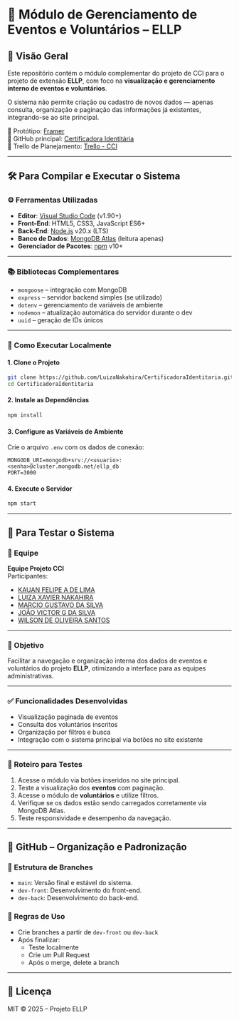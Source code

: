 # 📅 Módulo de Gerenciamento de Eventos e Voluntários – ELLP

## 📌 Visão Geral

Este repositório contém o módulo complementar do projeto de CCI para o projeto de extensão **ELLP**, com foco na **visualização e gerenciamento interno de eventos e voluntários**.

O sistema não permite criação ou cadastro de novos dados — apenas consulta, organização e paginação das informações já existentes, integrando-se ao site principal.

🔗 Protótipo: [Framer](https://framer.com/projects/Agentic-copy--2cVt3sbPaoouJ0pz4GDh-hDNfe?node=augiA20Il)  
🔗 GitHub principal: [Certificadora Identitária](https://github.com/LuizaNakahira/CertificadoraIdentitaria)  
🔗 Trello de Planejamento: [Trello - CCI](https://trello.com/b/pRYz3RRj/cci)

---

## 🛠️ Para Compilar e Executar o Sistema

### ⚙️ Ferramentas Utilizadas

- **Editor**: [Visual Studio Code](https://code.visualstudio.com/) (v1.90+)
- **Front-End**: HTML5, CSS3, JavaScript ES6+  
- **Back-End**: [Node.js](https://nodejs.org/) v20.x (LTS)  
- **Banco de Dados**: [MongoDB Atlas](https://www.mongodb.com/atlas/database) (leitura apenas)
- **Gerenciador de Pacotes**: [npm](https://www.npmjs.com/) v10+

---

### 📚 Bibliotecas Complementares

- `mongoose` – integração com MongoDB
- `express` – servidor backend simples (se utilizado)
- `dotenv` – gerenciamento de variáveis de ambiente
- `nodemon` – atualização automática do servidor durante o dev
- `uuid` – geração de IDs únicos

---

### 🧱 Como Executar Localmente

#### 1. Clone o Projeto

```bash
git clone https://github.com/LuizaNakahira/CertificadoraIdentitaria.git
cd CertificadoraIdentitaria
```

#### 2. Instale as Dependências

```bash
npm install
```

#### 3. Configure as Variáveis de Ambiente

Crie o arquivo `.env` com os dados de conexão:

```env
MONGODB_URI=mongodb+srv://<usuario>:<senha>@cluster.mongodb.net/ellp_db
PORT=3000
```

#### 4. Execute o Servidor

```bash
npm start
```

---

## 🧪 Para Testar o Sistema

### 👥 Equipe

**Equipe Projeto CCI**  
Participantes:  
- [KAUAN FELIPE A DE LIMA](https://github.com/kauanfelipe96)
- [LUIZA XAVIER NAKAHIRA](https://github.com/LuizaNakahira)  
- [MARCIO GUSTAVO DA SILVA](https://github.com/bowiesleeper)
- [JOÃO VICTOR G DA SILVA](https://github.com/guidorizi)
- [WILSON DE OLIVEIRA SANTOS](https://github.com/usuario-wilson)



---

### 🎯 Objetivo

Facilitar a navegação e organização interna dos dados de eventos e voluntários do projeto **ELLP**, otimizando a interface para as equipes administrativas.

---

### ✅ Funcionalidades Desenvolvidas

- Visualização paginada de eventos
- Consulta dos voluntários inscritos
- Organização por filtros e busca
- Integração com o sistema principal via botões no site existente

---

### 🔁 Roteiro para Testes

1. Acesse o módulo via botões inseridos no site principal.
2. Teste a visualização dos **eventos** com paginação.
3. Acesse o módulo de **voluntários** e utilize filtros.
4. Verifique se os dados estão sendo carregados corretamente via MongoDB Atlas.
5. Teste responsividade e desempenho da navegação.

---


## 🔀 GitHub – Organização e Padronização

### 🌿 Estrutura de Branches

- `main`: Versão final e estável do sistema.
- `dev-front`: Desenvolvimento do front-end.
- `dev-back`: Desenvolvimento do back-end.


### 📏 Regras de Uso

- Crie branches a partir de `dev-front` ou `dev-back`
- Após finalizar:
  - Teste localmente
  - Crie um Pull Request
  - Após o merge, delete a branch

---



## 📄 Licença

MIT © 2025 – Projeto ELLP
